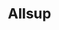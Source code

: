 ---
facebook: https://facebook.com/allsupinc
linkedin: https://linkedin.com/company/allsup-llc
logohandle: allsup
sort: allsup
title: Allsup
twitter: https://x.com/allsup
website: https://www.allsup.com/
youtube: https://youtube.com/user/wecareaboutu
---